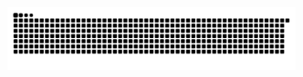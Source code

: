 <!--
<picture>
  <source
    media="(prefers-color-scheme: dark)"
    srcset="https://github-readme-stats.vercel.app/api?username=9romise&show_icons=true&theme=dark"
  />
  <source
    media="(prefers-color-scheme: light), (prefers-color-scheme: no-preference)"
    srcset="https://github-readme-stats.vercel.app/api?username=9romise&show_icons=true"
  />
  <img src="https://github-readme-stats.vercel.app/api?username=9romise&show_icons=true" align=right />
</picture>
-->

<picture>
  <source
    media="(prefers-color-scheme: dark)"
    srcset="./snk/github-snake-dark.svg"
  />
  <source
    media="(prefers-color-scheme: light), (prefers-color-scheme: no-preference)"
    srcset="./snk/github-snake.svg"
  />
  <img
    src="./snk/github-snake.svg"
    alt="github contribution grid snake animation"
  />
</picture>
